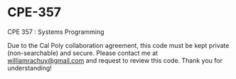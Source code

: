# CPE-357

CPE 357 : Systems Programming

Due to the Cal Poly collaboration agreement, this code must be kept private (non-searchable) and secure. Please contact me at williamrachuy@gmail.com and request to review this code. Thank you for understanding!
